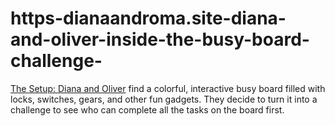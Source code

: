 # https-dianaandroma.site-diana-and-oliver-inside-the-busy-board-challenge-
[The Setup: Diana and Oliver](https://dianaandroma.site/diana-and-oliver-inside-the-busy-board-challenge/) find a colorful, interactive busy board filled with locks, switches, gears, and other fun gadgets. They decide to turn it into a challenge to see who can complete all the tasks on the board first.
